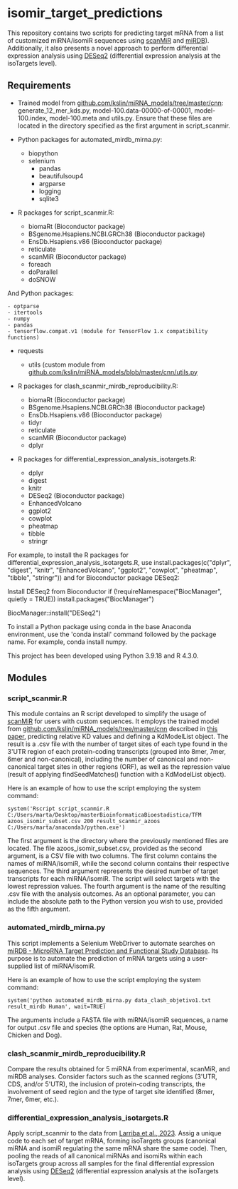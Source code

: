 # isomir_target_predictions

This repository contains two scripts for predicting target mRNA from a list of customized miRNA/isomiR sequences using [scanMiR](https://www.bioconductor.org/packages/release/bioc/html/scanMiR.html) and [miRDB](https://mirdb.org/custom.html)). Additionally, it also presents a novel approach to perform differential expression analysis using [DESeq2](https://bioconductor.org/packages/release/bioc/html/DESeq2.html) (differential expression analysis at the isoTargets level).

## Requirements

- Trained model from [github.com/kslin/miRNA_models/tree/master/cnn](https://github.com/kslin/miRNA_models/tree/master/cnn): generate_12_mer_kds.py, model-100.data-00000-of-00001, model-100.index, model-100.meta and utils.py. Ensure that these files are located in the directory specified as the first argument in script_scanmir.

- Python packages for automated_mirdb_mirna.py: 

	- biopython
  - selenium
 	- pandas
 	- beautifulsoup4
	- argparse
	- logging
	- sqlite3

- R packages for script_scanmir.R: 

	- biomaRt (Bioconductor package)
	- BSgenome.Hsapiens.NCBI.GRCh38 (Bioconductor package)
	- EnsDb.Hsapiens.v86 (Bioconductor package)
	- reticulate
	- scanMiR (Bioconductor package)
	- foreach
	- doParallel
	- doSNOW

And Python packages:

	- optparse
	- itertools
	- numpy
	- pandas
	- tensorflow.compat.v1 (module for TensorFlow 1.x compatibility functions)
  - requests
	- utils (custom module from [github.com/kslin/miRNA_models/blob/master/cnn/utils.py](https://github.com/kslin/miRNA_models/blob/master/cnn/utils.py)

- R packages for clash_scanmir_mirdb_reproducibility.R:

	- biomaRt (Bioconductor package)
	- BSgenome.Hsapiens.NCBI.GRCh38 (Bioconductor package)
	- EnsDb.Hsapiens.v86 (Bioconductor package)
	- tidyr
	- reticulate
	- scanMiR (Bioconductor package)
	- dplyr

- R packages for differential_expression_analysis_isotargets.R:

	- dplyr
	- digest
	- knitr
	- DESeq2 (Bioconductor package)
	- EnhancedVolcano
	- ggplot2
	- cowplot
	- pheatmap
	- tibble
	- stringr

For example, to install the R packages for differential_expression_analysis_isotargets.R, use install.packages(c("dplyr", "digest", "knitr", "EnhancedVolcano", "ggplot2", "cowplot", "pheatmap", "tibble", "stringr")) and for Bioconductor package DESeq2:

Install DESeq2 from Bioconductor
if (!requireNamespace("BiocManager", quietly = TRUE))
    install.packages("BiocManager")

BiocManager::install("DESeq2")

To install a Python package using conda in the base Anaconda environment, use the 'conda install' command followed by the package name. For example, conda install numpy.

This project has been developed using Python 3.9.18 and R 4.3.0. 

## Modules

### script_scanmir.R

This module contains an R script developed to simplify the usage of [scanMiR](https://github.com/ETHZ-INS/scanMiR/tree/master) for users with custom sequences. It employs the trained model from [github.com/kslin/miRNA_models/tree/master/cnn](https://github.com/kslin/miRNA_models/tree/master/cnn) described in [this paper](https://www.biorxiv.org/content/10.1101/414763v1), predicting relative KD values and defining a KdModelList object. The result is a .csv file with the number of target sites of each type found in the 3'UTR region of each protein-coding transcripts (grouped into 8mer, 7mer, 6mer and non-canonical), including the number of canonical and non-canonical target sites in other regions (ORF), as well as the repression value (result of applying findSeedMatches() function with a KdModelList object).

Here is an example of how to use the script employing the system command:

	system('Rscript script_scanmir.R C:/Users/marta/Desktop/masterBioinformaticaBioestadistica/TFM azoos_isomir_subset.csv 200 result_scanmir_azoos C:/Users/marta/anaconda3/python.exe')

The first argument is the directory where the previously mentioned files are located. The file azoos_isomir_subset.csv, provided as the second argument, is a CSV file with two columns. The first column contains the names of miRNA/isomiR, while the second column contains their respective sequences. The third argument represents the desired number of target transcripts for each miRNA/isomiR. The script will select targets with the lowest repression values. The fourth argument is the name of the resulting .csv file with the analysis outcomes. As an optional parameter, you can include the absolute path to the Python version you wish to use, provided as the fifth argument. 

 ### automated_mirdb_mirna.py

This script implements a Selenium WebDriver to automate searches on [miRDB - MicroRNA Target Prediction and Functional Study Database](http://mirdb.org/). Its purpose is to automate the prediction of mRNA targets using a user-supplied list of miRNA/isomiR.

Here is an example of how to use the script employing the system command:

	system('python automated_mirdb_mirna.py data_clash_objetivo1.txt result_mirdb Human', wait=TRUE)

The arguments include a FASTA file with miRNA/isomiR sequences, a name for output .csv file and species (the options are Human, Rat, Mouse, Chicken and Dog).

 ### clash_scanmir_mirdb_reproducibility.R

Compare the results obtained for 5 miRNA from experimental, scanMiR, and miRDB analyses. Consider factors such as the scanned regions (3'UTR, CDS, and/or 5'UTR), the inclusion of protein-coding transcripts, the involvement of seed region and the type of target site identified (8mer, 7mer, 6mer, etc.).

 ### differential_expression_analysis_isotargets.R

Apply script_scanmir to the data from [Larriba et al., 2023](https://pubmed.ncbi.nlm.nih.gov/37245055/). Assig a unique code to each set of target mRNA, forming isoTargets groups (canonical miRNA and isomiR regulating the same mRNA share the same code). Then, pooling the reads of all canonical miRNAs and isomiRs within each isoTargets group across all samples for the final differential expression analysis using [DESeq2](https://bioconductor.org/packages/release/bioc/html/DESeq2.html) (differential expression analysis at the isoTargets level).

